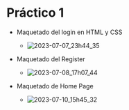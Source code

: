 #  Práctico 1 

- Maquetado del login en HTML y CSS

  - ![2023-07-07_23h44_35](https://github.com/MariaRod123/CursoFrontend-practica1/assets/72228855/06b6cf54-f7bc-4982-96fb-c109afca3b37)


- Maquetado del Register

  - ![2023-07-08_17h07_44](https://github.com/MariaRod123/CursoFrontend-practica1/assets/72228855/55dcf236-420b-4b23-bd9e-727dd1bfdb65)


- Maquetado de Home Page
  
  - ![2023-07-10_15h45_32](https://github.com/MariaRod123/CursoFrontend-practica1/assets/72228855/2ced8e8e-a53e-44e7-a1a5-926366c6ecc8)

